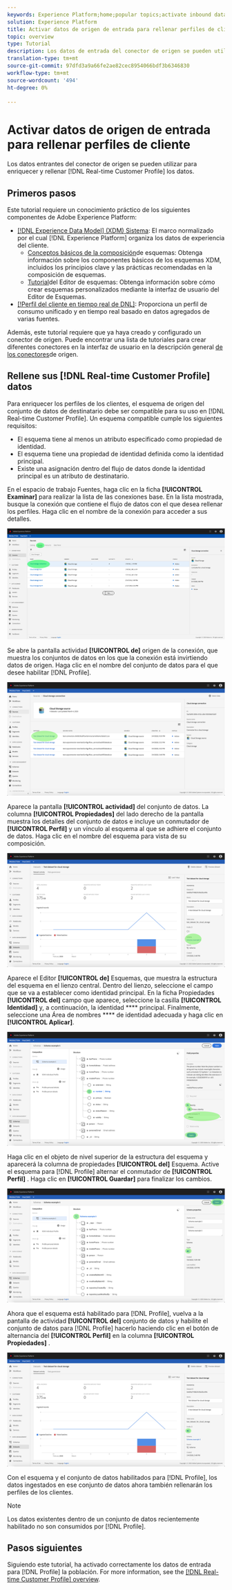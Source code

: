 ```yaml
---
keywords: Experience Platform;home;popular topics;activate inbound data;populate profile;populate rtcp;populated unified profile
solution: Experience Platform
title: Activar datos de origen de entrada para rellenar perfiles de cliente
topic: overview
type: Tutorial
description: Los datos de entrada del conector de origen se pueden utilizar para enriquecer y completar los datos de Perfil del cliente en tiempo real.
translation-type: tm+mt
source-git-commit: 97dfd3a9a66fe2ae82cec8954066bdf3b6346830
workflow-type: tm+mt
source-wordcount: '494'
ht-degree: 0%

---
```



# Activar datos de origen de entrada para rellenar perfiles de cliente

Los datos entrantes del conector de origen se pueden utilizar para enriquecer y rellenar [!DNL Real-time Customer Profile] los datos.

## Primeros pasos

Este tutorial requiere un conocimiento práctico de los siguientes componentes de Adobe Experience Platform:

- [[!DNL Experience Data Model] (XDM) Sistema](../../../xdm/home.md): El marco normalizado por el cual [!DNL Experience Platform] organiza los datos de experiencia del cliente.
   - [Conceptos básicos de la composición](../../../xdm/schema/composition.md)de esquemas: Obtenga información sobre los componentes básicos de los esquemas XDM, incluidos los principios clave y las prácticas recomendadas en la composición de esquemas.
   - [Tutorial](../../../xdm/tutorials/create-schema-ui.md)del Editor de esquemas: Obtenga información sobre cómo crear esquemas personalizados mediante la interfaz de usuario del Editor de Esquemas.
- [[!Perfil del cliente en tiempo real de DNL]](../../../profile/home.md): Proporciona un perfil de consumo unificado y en tiempo real basado en datos agregados de varias fuentes.

Además, este tutorial requiere que ya haya creado y configurado un conector de origen.  Puede encontrar una lista de tutoriales para crear diferentes conectores en la interfaz de usuario en la descripción general [de los conectores](../../home.md)de origen.

## Rellene sus [!DNL Real-time Customer Profile] datos

Para enriquecer los perfiles de los clientes, el esquema de origen del conjunto de datos de destinatario debe ser compatible para su uso en [!DNL Real-time Customer Profile]. Un esquema compatible cumple los siguientes requisitos:

- El esquema tiene al menos un atributo especificado como propiedad de identidad.
- El esquema tiene una propiedad de identidad definida como la identidad principal.
- Existe una asignación dentro del flujo de datos donde la identidad principal es un atributo de destinatario.

En el espacio de trabajo Fuentes, haga clic en la ficha **[!UICONTROL Examinar]** para realizar la lista de las conexiones base. En la lista mostrada, busque la conexión que contiene el flujo de datos con el que desea rellenar los perfiles. Haga clic en el nombre de la conexión para acceder a sus detalles.

![](../../images/tutorials/dataflow/cloud-storage/batch/browse.png)

Se abre la pantalla actividad **[!UICONTROL de]** origen de la conexión, que muestra los conjuntos de datos en los que la conexión está invirtiendo datos de origen. Haga clic en el nombre del conjunto de datos para el que desee habilitar [!DNL Profile].

![](../../images/tutorials/dataflow/cloud-storage/batch/dataset-dataflow.png)

Aparece la pantalla **[!UICONTROL actividad]** del conjunto de datos. La columna **[!UICONTROL Propiedades]** del lado derecho de la pantalla muestra los detalles del conjunto de datos e incluye un conmutador de **[!UICONTROL Perfil]** y un vínculo al esquema al que se adhiere el conjunto de datos. Haga clic en el nombre del esquema para vista de su composición.

![](../../images/tutorials/dataflow/cloud-storage/batch/select-dataset-schema.png)

Aparece el Editor **[!UICONTROL de]** Esquemas, que muestra la estructura del esquema en el lienzo central. Dentro del lienzo, seleccione el campo que se va a establecer como identidad principal. En la ficha Propiedades **[!UICONTROL del]** campo que aparece, seleccione la casilla **[!UICONTROL Identidad]** y, a continuación, la identidad **** principal. Finalmente, seleccione una Área de nombres **** de identidad adecuada y haga clic en **[!UICONTROL Aplicar]**.

![](../../images/tutorials/dataflow/cloud-storage/batch/set-schema-identity.png)

Haga clic en el objeto de nivel superior de la estructura del esquema y aparecerá la columna de propiedades **[!UICONTROL del]** Esquema. Active el esquema para [!DNL Profile] alternar el conmutador de **[!UICONTROL Perfil]** . Haga clic en **[!UICONTROL Guardar]** para finalizar los cambios.

![](../../images/tutorials/dataflow/cloud-storage/batch/enable-profile.png)

Ahora que el esquema está habilitado para [!DNL Profile], vuelva a la pantalla de actividad **[!UICONTROL del]** conjunto de datos y habilite el conjunto de datos para [!DNL Profile] hacerlo haciendo clic en el botón de alternancia del **[!UICONTROL Perfil]** en la columna **[!UICONTROL Propiedades]** .

![](../../images/tutorials/dataflow/cloud-storage/batch/enable-dataset-profile.png)

Con el esquema y el conjunto de datos habilitados para [!DNL Profile], los datos ingestados en ese conjunto de datos ahora también rellenarán los perfiles de los clientes.

>[!NOTE]
>
>Los datos existentes dentro de un conjunto de datos recientemente habilitado no son consumidos por [!DNL Profile].

## Pasos siguientes

Siguiendo este tutorial, ha activado correctamente los datos de entrada para [!DNL Profile] la población. For more information, see the [[!DNL Real-time Customer Profile] overview](../../../profile/home.md).